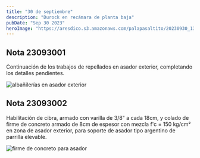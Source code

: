 ```yaml
---
title: "30 de septiembre"
description: "Durock en recámara de planta baja"
pubDate: "Sep 30 2023"
heroImage: "https://aresdico.s3.amazonaws.com/palapasaltito/20230930_133416.jpg"
---
```


## Nota 23093001

Continuación de los trabajos de repellados en asador exterior, completando los detalles pendientes.

![albañilerías en asador exterior](https://aresdico.s3.amazonaws.com/palapasaltito/20230930_094011.jpg "albañilerías en asador exterior")

## Nota 23093002

Habilitación de cibra, armado con varilla de 3/8" a cada 18cm, y colado de firme de concreto armado de 8cm de espesor con mezcla f'c = 150 kg/cm² en zona de asador exterior, para soporte de asador tipo argentino de parrilla elevable.

![firme de concreto para asador](https://aresdico.s3.amazonaws.com/palapasaltito/20230930_133416.jpg "firme de concreto para asador")
